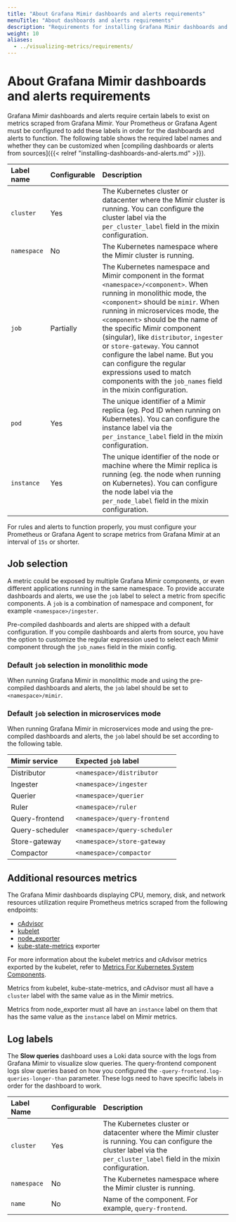 ```yaml
---
title: "About Grafana Mimir dashboards and alerts requirements"
menuTitle: "About dashboards and alerts requirements"
description: "Requirements for installing Grafana Mimir dashboards and alerts."
weight: 10
aliases:
  - ../visualizing-metrics/requirements/
---
```


# About Grafana Mimir dashboards and alerts requirements

Grafana Mimir dashboards and alerts require certain labels to exist on metrics scraped from Grafana Mimir.
Your Prometheus or Grafana Agent must be configured to add these labels in order for the dashboards and alerts to function.
The following table shows the required label names and whether they can be customized when [compiling dashboards or alerts from sources]({{< relref "installing-dashboards-and-alerts.md" >}}).

| Label name  | Configurable | Description                                                                                                                                                                                                                                                                                                                                                                                                                                                                                            |
| :---------- | :----------- | :----------------------------------------------------------------------------------------------------------------------------------------------------------------------------------------------------------------------------------------------------------------------------------------------------------------------------------------------------------------------------------------------------------------------------------------------------------------------------------------------------- |
| `cluster`   | Yes          | The Kubernetes cluster or datacenter where the Mimir cluster is running. You can configure the cluster label via the `per_cluster_label` field in the mixin configuration.                                                                                                                                                                                                                                                                                                                             |
| `namespace` | No           | The Kubernetes namespace where the Mimir cluster is running.                                                                                                                                                                                                                                                                                                                                                                                                                                           |
| `job`       | Partially    | The Kubernetes namespace and Mimir component in the format `<namespace>/<component>`. When running in monolithic mode, the `<component>` should be `mimir`. When running in microservices mode, the `<component>` should be the name of the specific Mimir component (singular), like `distributor`, `ingester` or `store-gateway`. You cannot configure the label name. But you can configure the regular expressions used to match components with the `job_names` field in the mixin configuration. |
| `pod`       | Yes          | The unique identifier of a Mimir replica (eg. Pod ID when running on Kubernetes). You can configure the instance label via the `per_instance_label` field in the mixin configuration.                                                                                                                                                                                                                                                                                                                  |
| `instance`  | Yes          | The unique identifier of the node or machine where the Mimir replica is running (eg. the node when running on Kubernetes). You can configure the node label via the `per_node_label` field in the mixin configuration.                                                                                                                                                                                                                                                                                 |

For rules and alerts to function properly, you must configure your Prometheus or Grafana Agent to scrape metrics from Grafana Mimir at an interval of `15s` or shorter.

## Job selection

A metric could be exposed by multiple Grafana Mimir components, or even different applications running in the same namespace.
To provide accurate dashboards and alerts, we use the `job` label to select a metric from specific components.
A `job` is a combination of namespace and component, for example `<namespace>/ingester`.

Pre-compiled dashboards and alerts are shipped with a default configuration.
If you compile dashboards and alerts from source, you have the option to customize the regular expression used to select each Mimir component through the `job_names` field in the mixin config.

### Default `job` selection in monolithic mode

When running Grafana Mimir in monolithic mode and using the pre-compiled dashboards and alerts, the `job` label should be set to `<namespace>/mimir`.

### Default `job` selection in microservices mode

When running Grafana Mimir in microservices mode and using the pre-compiled dashboards and alerts, the `job` label should be set according to the following table.

| Mimir service   | Expected `job` label          |
| :-------------- | :---------------------------- |
| Distributor     | `<namespace>/distributor`     |
| Ingester        | `<namespace>/ingester`        |
| Querier         | `<namespace>/querier`         |
| Ruler           | `<namespace>/ruler`           |
| Query-frontend  | `<namespace>/query-frontend`  |
| Query-scheduler | `<namespace>/query-scheduler` |
| Store-gateway   | `<namespace>/store-gateway`   |
| Compactor       | `<namespace>/compactor`       |

## Additional resources metrics

The Grafana Mimir dashboards displaying CPU, memory, disk, and network resources utilization require Prometheus metrics scraped from the following endpoints:

- [cAdvisor](https://github.com/google/cadvisor)
- [kubelet](https://kubernetes.io/docs/concepts/cluster-administration/system-metrics/)
- [node_exporter](https://github.com/prometheus/node_exporter)
- [kube-state-metrics](https://github.com/kubernetes/kube-state-metrics) exporter

For more information about the kubelet metrics and cAdvisor metrics exported by the kubelet, refer to [Metrics For Kubernetes System Components](https://kubernetes.io/docs/concepts/cluster-administration/system-metrics/).

Metrics from kubelet, kube-state-metrics, and cAdvisor must all have a `cluster` label with the same value as in the
Mimir metrics.

Metrics from node_exporter must all have an `instance` label on them that has the same value as the `instance` label on Mimir metrics.

## Log labels

The **Slow queries** dashboard uses a Loki data source with the logs from Grafana Mimir to visualize slow queries. The query-frontend component logs slow queries based on how you configured the `-query-frontend.log-queries-longer-than` parameter.
These logs need to have specific labels in order for the dashboard to work.

| Label Name  | Configurable | Description                                                                                                                                                                |
| :---------- | :----------- | :------------------------------------------------------------------------------------------------------------------------------------------------------------------------- |
| `cluster`   | Yes          | The Kubernetes cluster or datacenter where the Mimir cluster is running. You can configure the cluster label via the `per_cluster_label` field in the mixin configuration. |
| `namespace` | No           | The Kubernetes namespace where the Mimir cluster is running.                                                                                                               |
| `name`      | No           | Name of the component. For example, `query-frontend`.                                                                                                                      |
